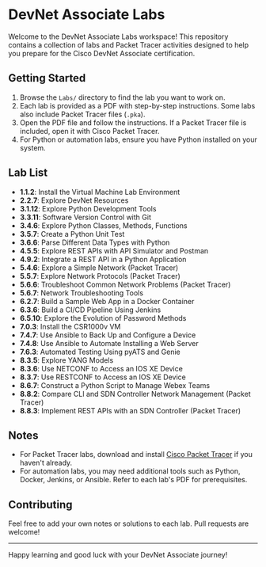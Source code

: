 # DevNet Associate Labs

Welcome to the DevNet Associate Labs workspace! This repository contains a collection of labs and Packet Tracer activities designed to help you prepare for the Cisco DevNet Associate certification.

## Getting Started

1. Browse the `Labs/` directory to find the lab you want to work on.
2. Each lab is provided as a PDF with step-by-step instructions. Some labs also include Packet Tracer files (`.pka`).
3. Open the PDF file and follow the instructions. If a Packet Tracer file is included, open it with Cisco Packet Tracer.
4. For Python or automation labs, ensure you have Python installed on your system.

## Lab List

- **1.1.2**: Install the Virtual Machine Lab Environment
- **2.2.7**: Explore DevNet Resources
- **3.1.12**: Explore Python Development Tools
- **3.3.11**: Software Version Control with Git
- **3.4.6**: Explore Python Classes, Methods, Functions
- **3.5.7**: Create a Python Unit Test
- **3.6.6**: Parse Different Data Types with Python
- **4.5.5**: Explore REST APIs with API Simulator and Postman
- **4.9.2**: Integrate a REST API in a Python Application
- **5.4.6**: Explore a Simple Network (Packet Tracer)
- **5.5.7**: Explore Network Protocols (Packet Tracer)
- **5.6.6**: Troubleshoot Common Network Problems (Packet Tracer)
- **5.6.7**: Network Troubleshooting Tools
- **6.2.7**: Build a Sample Web App in a Docker Container
- **6.3.6**: Build a CI/CD Pipeline Using Jenkins
- **6.5.10**: Explore the Evolution of Password Methods
- **7.0.3**: Install the CSR1000v VM
- **7.4.7**: Use Ansible to Back Up and Configure a Device
- **7.4.8**: Use Ansible to Automate Installing a Web Server
- **7.6.3**: Automated Testing Using pyATS and Genie
- **8.3.5**: Explore YANG Models
- **8.3.6**: Use NETCONF to Access an IOS XE Device
- **8.3.7**: Use RESTCONF to Access an IOS XE Device
- **8.6.7**: Construct a Python Script to Manage Webex Teams
- **8.8.2**: Compare CLI and SDN Controller Network Management (Packet Tracer)
- **8.8.3**: Implement REST APIs with an SDN Controller (Packet Tracer)

## Notes

- For Packet Tracer labs, download and install [Cisco Packet Tracer](https://www.netacad.com/courses/packet-tracer) if you haven't already.
- For automation labs, you may need additional tools such as Python, Docker, Jenkins, or Ansible. Refer to each lab's PDF for prerequisites.

## Contributing

Feel free to add your own notes or solutions to each lab. Pull requests are welcome!

---

Happy learning and good luck with your DevNet Associate journey!

